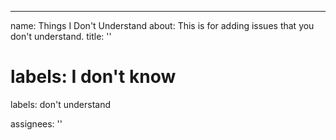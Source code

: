 ---
name: Things I Don't Understand
about: This is for adding issues that you don't understand.
title: ''

labels: I don't know
=======
labels: don't understand

assignees: ''